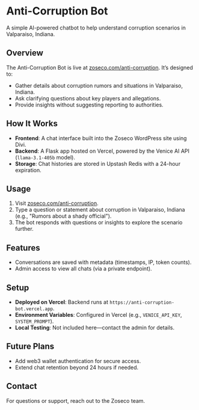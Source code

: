 # Anti-Corruption Bot

A simple AI-powered chatbot to help understand corruption scenarios in Valparaiso, Indiana.

## Overview

The Anti-Corruption Bot is live at [zoseco.com/anti-corruption](https://zoseco.com/anti-corruption). It’s designed to:
- Gather details about corruption rumors and situations in Valparaiso, Indiana.
- Ask clarifying questions about key players and allegations.
- Provide insights without suggesting reporting to authorities.

## How It Works

- **Frontend**: A chat interface built into the Zoseco WordPress site using Divi.
- **Backend**: A Flask app hosted on Vercel, powered by the Venice AI API (`llama-3.1-405b` model).
- **Storage**: Chat histories are stored in Upstash Redis with a 24-hour expiration.

## Usage

1. Visit [zoseco.com/anti-corruption](https://zoseco.com/anti-corruption).
2. Type a question or statement about corruption in Valparaiso, Indiana (e.g., "Rumors about a shady official").
3. The bot responds with questions or insights to explore the scenario further.

## Features

- Conversations are saved with metadata (timestamps, IP, token counts).
- Admin access to view all chats (via a private endpoint).

## Setup

- **Deployed on Vercel**: Backend runs at `https://anti-corruption-bot.vercel.app`.
- **Environment Variables**: Configured in Vercel (e.g., `VENICE_API_KEY`, `SYSTEM_PROMPT`).
- **Local Testing**: Not included here—contact the admin for details.

## Future Plans

- Add web3 wallet authentication for secure access.
- Extend chat retention beyond 24 hours if needed.

## Contact

For questions or support, reach out to the Zoseco team.